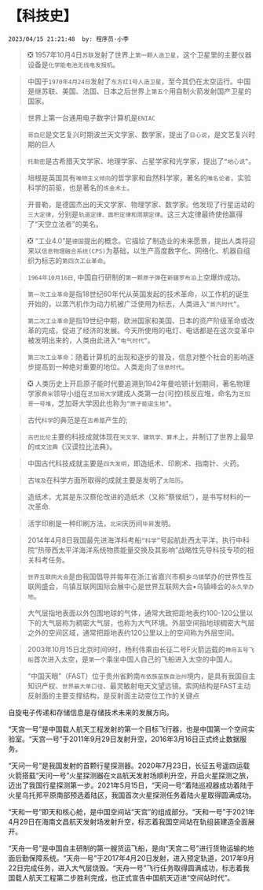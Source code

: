 # 【科技史】

`2023/04/15 21:21:48  by: 程序员·小李`

> ❎ 1957年10月4日`苏联`发射了世界上`第一颗人造卫星`，这个卫星里的主要仪器设备是`化学能电池无线电发报机`。

> 中国于`1970年4月24日`发射了`东方红1号人造卫星`，至今其仍在太空运行。中国是继苏联、美国、法国、日本之后世界上`第五个`用自制火箭发射国产卫星的国家。

> 世界上第一台通用电子数字计算机是`ENIAC`

> `哥白尼`是文艺复兴时期波兰天文学家、数学家，提出了`日心说`，是文艺复兴时期的巨人
>
> `托勒密`是古希腊天文学家、地理学家、占星学家和光学家，提出了`“地心说”`。

> 培根是英国具有`唯物主义倾向`的哲学家和自然科学家，著名的`唯名论者`，实验科学的前驱，也是著名的`炼金术士`。

> 开普勒，是德国杰出的天文学家、物理学家、数学家。他发现了行星运动的`三大定律`，分别是`轨道定律、面积定律和周期定律`。这三大定律最终使他赢得了“天空立法者”的美名。

> ❎ “工业4.0”是`德国`提出的概念。它描绘了制造业的未来愿景，提出人类将迎来以`信息物理融合系统(CPS)`为基础，以生产高度数字化、网络化、机器自组织为标志的`第四次工业革命`。

> `1964年10月16日`, 中国自行研制的`第一颗原子弹`在`新疆罗布泊`上空爆炸成功。

> `第一次工业革命`是指18世纪60年代从英国发起的技术革命，以工作机的诞生开始的，以蒸汽机作为动力机被广泛使用为标志，人类进入`“蒸汽时代”`。
>
> `第二次工业革命`是指19世纪中期，欧洲国家和美国、日本的资产阶级革命或改革的完成，促进了经济的发展。今天所使用的电灯、电话都是在这次变革中被发明出来的，人类由此进入`“电气时代”`。
>
> `第三次工业革命`：随着计算机的出现和逐步的普及，信息对整个社会的影响逐步提高到一种绝对重要的地位。人类走向了`信息时代`。

> ❎ 人类历史上开启原子能时代要追溯到1942年曼哈顿计划期间，著名物理学家`费米`领导小组在`芝加哥大学`建成人类第一台(可控)核反应堆，命名为`芝加哥一号堆`，芝加哥大学因此也称为`“原子能诞生地”`。

> 古代`科学`的典范是在`古希腊`产生的;

> `古巴比伦`主要的科技成就体现在`天文学、建筑学、算术`上，并制订了世界上最早的`成文法典`《汉谟拉比法典》。

> 中国古代科技成就主要是`四大发明`，即造纸术、印刷术、指南针、火药。

> 古`埃及`在科学方面所取得的成就主要是发明了`太阳历`。

> 造纸术，尤其是东汉蔡伦改进的造纸术（又称“蔡侯纸”），是书写材料的一次革命.

> 活字印刷是一种印刷方法，`北宋`庆历间`毕昇`发明。

> 2014年4月8日我国最先进海洋科考船`“科学”`号起航赴西太平洋，执行中科院“热带西太平洋海洋系统物质能量交换及其影响”战略性先导科技专项的相关科考任务。

> `世界互联网大会`是由我国倡导并每年在浙江省嘉兴市桐乡`乌镇`举办的世界性互联网盛会，乌镇互联网国际会展中心是世界互联网大会•乌镇峰会的`永久举办地`。

> 大气层指地表面以外包围地球的气体，通常大致把距地表约100-120公里以下的大气层称为稠密大气层，也称为大气环境。外层空间指地球稠密大气层之外的空间区域，通常把距地表约120公里以上的空间称为外层空间。

> 2003年10月15日北京时间9时，杨利伟乘由长征二号F火箭运载的`神舟五号飞船`首次进入太空，是`第一个`乘坐中国人自己的飞船进入太空的中国人。

> “中国天眼”（FAST）位于贵州省黔南`布依族苗族自治州`境内，是具有我国自主知识产权、`世界最大单口径`、最灵敏射电天文望远镜。索网结构是FAST主动反射面的主要支撑结构，是反射面主动变位工作的关键点

自旋电子传递和存储信息是存储技术未来的发展方向。

“天宫一号”是中国载人航天工程发射的第一个目标飞行器，也是中国第一个空间实验室。“天宫一号”于2011年9月29日发射升空，2016年3月16日正式终止数据服务。

“天问一号”是我国发射的首颗行星探测器。2020年7月23日，长征五号遥四运载火箭搭载“天问一号”火星探测器在`文昌`航天发射场顺利升空，开启火星探测之旅，迈出了我国行星探测第一步。2021年5月15日，“天问一号”着陆巡视器成功着陆于火星乌托邦平原南部预选着陆区，我国首次火星探测任务着陆火星取得圆满成功。

“天和一号”即天和核心舱，是中国空间站“天宫”的组成部分。“天和一号”于2021年4月29日在海南文昌航天发射场发射升空，标志着我国空间站在轨组装建造全面展开。

“天舟一号”是中国自主研制的第一艘货运飞船，是向“天宫二号”进行货物运输的地面后勤保障系统。“天舟一号”于2017年4月20日发射，进入预定轨道，2017年9月22日完成任务，进入大气层烧毁。“天舟一号”飞行任务取得圆满成功，标志着我国载人航天工程第二步胜利完成，也正式宣告中国航天迈进“空间站时代”。